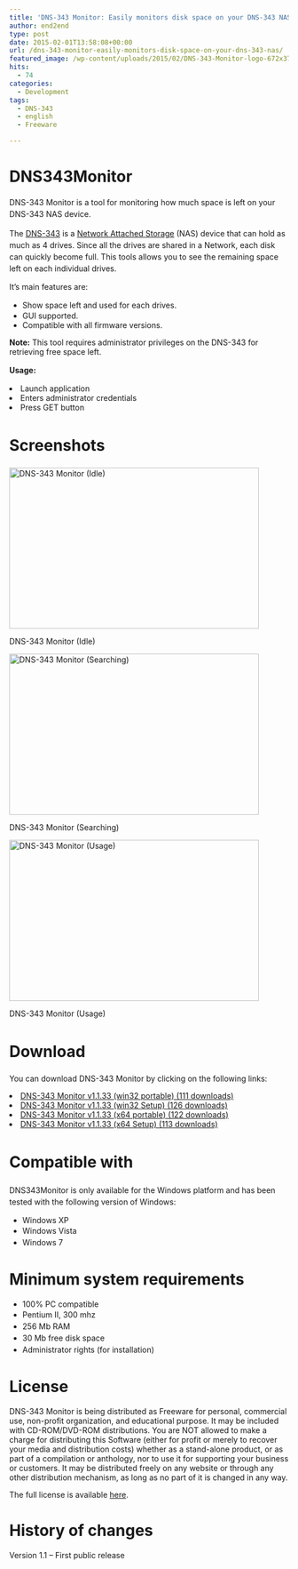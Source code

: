 ```yaml
---
title: 'DNS-343 Monitor: Easily monitors disk space on your DNS-343 NAS.'
author: end2end
type: post
date: 2015-02-01T13:58:08+00:00
url: /dns-343-monitor-easily-monitors-disk-space-on-your-dns-343-nas/
featured_image: /wp-content/uploads/2015/02/DNS-343-Monitor-logo-672x378.png
hits:
  - 74
categories:
  - Development
tags:
  - DNS-343
  - english
  - Freeware

---
```

# <span id="DNS343Monitor">DNS343Monitor</span>

<span style="line-height: 1.5;">DNS-343 Monitor is a tool for monitoring how much space is left on your DNS-343 NAS device.</span><!--more-->

<span style="line-height: 1.5;">The <a href="http://www.google.com/?q=dns-343">DNS-343</a> is a <a href="http://en.wikipedia.org/wiki/Network-attached_storage">Network Attached Storage</a> (NAS) device that can hold as much as 4 drives. Since all the drives are shared in a Network, each disk can quickly become full. This tools allows you to see the remaining space left on each individual drives.</span>

It&#8217;s main features are:

  * <span style="line-height: 1.5;">Show space left and used for each drives.</span>
  * GUI supported.
  * Compatible with all firmware versions.

<p class="pleasenote">
  <strong>Note:</strong> This tool requires administrator privileges on the DNS-343 for retrieving free space left.
</p>

<span style="line-height: 1.5;"><strong>Usage:</strong></span>

<li style="text-align: justify;">
  Launch application
</li>
<li style="text-align: justify;">
  Enters administrator credentials
</li>
<li style="text-align: justify;">
  Press GET button
</li>

# <span id="Screenshots"><span style="line-height: 1.5;">Screenshots</span></span>

<div id="attachment_659" style="width: 460px" class="wp-caption alignnone">
  <a href="http://www.end2endzone.com/wp-content/uploads/2015/02/DNS-343-Monitor-Idle.png"><img aria-describedby="caption-attachment-659" loading="lazy" class="wp-image-659 size-full" src="http://www.end2endzone.com/wp-content/uploads/2015/02/DNS-343-Monitor-Idle.png" alt="DNS-343 Monitor (Idle)" width="450" height="290" srcset="http://www.end2endzone.com/wp-content/uploads/2015/02/DNS-343-Monitor-Idle.png 450w, http://www.end2endzone.com/wp-content/uploads/2015/02/DNS-343-Monitor-Idle-150x97.png 150w, http://www.end2endzone.com/wp-content/uploads/2015/02/DNS-343-Monitor-Idle-300x193.png 300w" sizes="(max-width: 450px) 100vw, 450px" /></a>
  
  <p id="caption-attachment-659" class="wp-caption-text">
    DNS-343 Monitor (Idle)
  </p>
</div>

<div id="attachment_660" style="width: 460px" class="wp-caption alignnone">
  <a href="http://www.end2endzone.com/wp-content/uploads/2015/02/DNS-343-Monitor-Searching.png"><img aria-describedby="caption-attachment-660" loading="lazy" class="size-full wp-image-660" src="http://www.end2endzone.com/wp-content/uploads/2015/02/DNS-343-Monitor-Searching.png" alt="DNS-343 Monitor (Searching)" width="450" height="290" srcset="http://www.end2endzone.com/wp-content/uploads/2015/02/DNS-343-Monitor-Searching.png 450w, http://www.end2endzone.com/wp-content/uploads/2015/02/DNS-343-Monitor-Searching-150x97.png 150w, http://www.end2endzone.com/wp-content/uploads/2015/02/DNS-343-Monitor-Searching-300x193.png 300w" sizes="(max-width: 450px) 100vw, 450px" /></a>
  
  <p id="caption-attachment-660" class="wp-caption-text">
    DNS-343 Monitor (Searching)
  </p>
</div>

<div id="attachment_661" style="width: 460px" class="wp-caption alignnone">
  <a href="http://www.end2endzone.com/wp-content/uploads/2015/02/DNS-343-Monitor-Usage.png"><img aria-describedby="caption-attachment-661" loading="lazy" class="size-full wp-image-661" src="http://www.end2endzone.com/wp-content/uploads/2015/02/DNS-343-Monitor-Usage.png" alt="DNS-343 Monitor (Usage)" width="450" height="290" srcset="http://www.end2endzone.com/wp-content/uploads/2015/02/DNS-343-Monitor-Usage.png 450w, http://www.end2endzone.com/wp-content/uploads/2015/02/DNS-343-Monitor-Usage-150x97.png 150w, http://www.end2endzone.com/wp-content/uploads/2015/02/DNS-343-Monitor-Usage-300x193.png 300w" sizes="(max-width: 450px) 100vw, 450px" /></a>
  
  <p id="caption-attachment-661" class="wp-caption-text">
    DNS-343 Monitor (Usage)
  </p>
</div>

# <span id="Download"><span style="line-height: 1.5;">Download</span></span>

You can download DNS-343 Monitor by clicking on the following links:

<li style="text-align: justify;">
  <a class="download-link" title="Version 1.1.33" href="http://www.end2endzone.com/download/675/" rel="nofollow"> DNS-343 Monitor v1.1.33 (win32 portable) (111 downloads) </a>
</li>
<li style="text-align: justify;">
  <a class="download-link" title="Version 1.1.33" href="http://www.end2endzone.com/download/672/" rel="nofollow"> DNS-343 Monitor v1.1.33 (win32 Setup) (126 downloads) </a>
</li>
<li style="text-align: justify;">
  <a class="download-link" title="Version 1.1.33" href="http://www.end2endzone.com/download/670/" rel="nofollow"> DNS-343 Monitor v1.1.33 (x64 portable) (122 downloads) </a>
</li>
<li style="text-align: justify;">
  <a class="download-link" title="Version 1.1.33" href="http://www.end2endzone.com/download/666/" rel="nofollow"> DNS-343 Monitor v1.1.33 (x64 Setup) (113 downloads) </a>
</li>

# <span id="Compatible_with"><span style="line-height: 1.5;">Compatible with</span></span>

<span style="line-height: 1.5;">DNS343Monitor is only available for the Windows platform and has been tested with the following version of Windows:</span>

  * Windows XP
  * <span style="text-align: justify; line-height: 1.5;">Windows Vista</span>
  * <span style="text-align: justify; line-height: 1.5;">Windows 7</span>

# <span id="Minimum_system_requirements">Minimum system requirements</span>

  * 100% PC compatible
  * <span style="text-align: justify; line-height: 1.5;">Pentium II, 300 mhz</span>
  * <span style="text-align: justify; line-height: 1.5;">256 Mb RAM</span>
  * <span style="text-align: justify; line-height: 1.5;">30 Mb free disk space</span>
  * <span style="text-align: justify; line-height: 1.5;">Administrator rights (for installation)</span>

# <span id="License">License</span>

<span lang="EN-US">DNS-343 Monitor is being distributed as Freeware for personal, commercial use, non-profit organization, and educational purpose. It may be included with CD-ROM/DVD-ROM distributions. You are NOT allowed to make a charge for distributing this Software (either for profit or merely to recover your media and distribution costs) whether as a stand-alone product, or as part of a compilation or anthology, nor to use it for supporting your business or customers. It may be distributed freely on any website or through any other distribution mechanism, as long as no part of it is changed in any way.</span>

The full license is available [here][1].

# <span id="History_of_changes">History of changes</span>

Version 1.1 &#8211; First public release

 [1]: http://www.end2endzone.com/wp-content/uploads/2015/02/DNS-343-Monitor-v1.1.28-EULA.htm